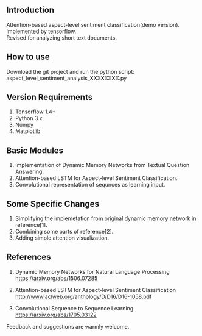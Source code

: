 ## Introduction
Attention-based aspect-level sentiment classification(demo version).  
Implemented by tensorflow.  
Revised for analyzing short text documents.  


## How to use
Download the git project and run the python script: aspect_level_sentiment_analysis_XXXXXXXX.py


## Version Requirements
1. Tensorflow 1.4+
2. Python 3.x
3. Numpy
4. Matplotlib


## Basic Modules
1. Implementation of Dynamic Memory Networks from Textual Question Answering.
2. Attention-based LSTM for Aspect-level Sentiment Classification.
3. Convolutional representation of sequnces as learning input.


## Some Specific Changes
1. Simplifying the implemetation from original dynamic memory network in reference[1].  
2. Combining some parts of reference[2].  
3. Adding simple attention visualization.  


## References
1. Dynamic Memory Networks for Natural Language Processing  
https://arxiv.org/abs/1506.07285

2. Attention-based LSTM for Aspect-level Sentiment Classification  
http://www.aclweb.org/anthology/D/D16/D16-1058.pdf

3. Convolutional Sequence to Sequence Learning   
https://arxiv.org/abs/1705.03122
    
      
      
Feedback and suggestions are warmly welcome.  
